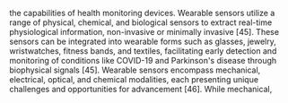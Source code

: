 the capabilities of health monitoring devices. Wearable sensors utilize a range of physical, chemical, and
biological sensors to extract real-time physiological information, non-invasive or minimally invasive [45].
These sensors can be integrated into wearable forms such as glasses, jewelry, wristwatches, fitness bands,
and textiles, facilitating early detection and monitoring of conditions like COVID-19 and Parkinson's disease
through biophysical signals [45]. Wearable sensors encompass mechanical, electrical, optical, and chemical
modalities, each presenting unique challenges and opportunities for advancement [46]. While mechanical,
